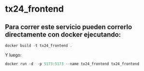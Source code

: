 # tx24_frontend

## Para correr este servicio pueden correrlo directamente con docker ejecutando:
```javascript
docker build -t tx24_frontend .
```
Y luego:
```javascript
docker run -d  -p 5173:5173 --name tx24_frontend tx24_frontend
```
